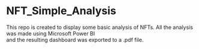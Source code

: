 # NFT_Simple_Analysis
This repo is created to display some basic analysis of NFTs. All the analysis was made using Microsoft Power BI\
and the resulting dashboard was exported to a .pdf file.
